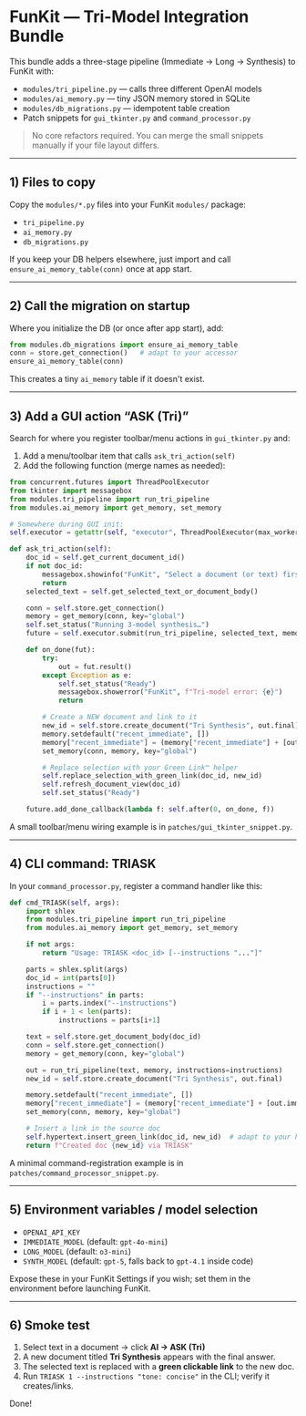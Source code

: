 # FunKit — Tri-Model Integration Bundle

This bundle adds a three-stage pipeline (Immediate → Long → Synthesis) to FunKit with:
- `modules/tri_pipeline.py` — calls three different OpenAI models
- `modules/ai_memory.py` — tiny JSON memory stored in SQLite
- `modules/db_migrations.py` — idempotent table creation
- Patch snippets for `gui_tkinter.py` and `command_processor.py`

> No core refactors required. You can merge the small snippets manually if your file layout differs.

---

## 1) Files to copy

Copy the `modules/*.py` files into your FunKit `modules/` package:
- `tri_pipeline.py`
- `ai_memory.py`
- `db_migrations.py`

If you keep your DB helpers elsewhere, just import and call `ensure_ai_memory_table(conn)` once at app start.

---

## 2) Call the migration on startup

Where you initialize the DB (or once after app start), add:

```python
from modules.db_migrations import ensure_ai_memory_table
conn = store.get_connection()   # adapt to your accessor
ensure_ai_memory_table(conn)
```

This creates a tiny `ai_memory` table if it doesn't exist.

---

## 3) Add a GUI action “ASK (Tri)”

Search for where you register toolbar/menu actions in `gui_tkinter.py` and:
1. Add a menu/toolbar item that calls `ask_tri_action(self)`
2. Add the following function (merge names as needed):

```python
from concurrent.futures import ThreadPoolExecutor
from tkinter import messagebox
from modules.tri_pipeline import run_tri_pipeline
from modules.ai_memory import get_memory, set_memory

# Somewhere during GUI init:
self.executor = getattr(self, "executor", ThreadPoolExecutor(max_workers=2))

def ask_tri_action(self):
    doc_id = self.get_current_document_id()
    if not doc_id:
        messagebox.showinfo("FunKit", "Select a document (or text) first.")
        return
    selected_text = self.get_selected_text_or_document_body()

    conn = self.store.get_connection()
    memory = get_memory(conn, key="global")
    self.set_status("Running 3-model synthesis…")
    future = self.executor.submit(run_tri_pipeline, selected_text, memory)

    def on_done(fut):
        try:
            out = fut.result()
        except Exception as e:
            self.set_status("Ready")
            messagebox.showerror("FunKit", f"Tri-model error: {e}")
            return

        # Create a NEW document and link to it
        new_id = self.store.create_document("Tri Synthesis", out.final)
        memory.setdefault("recent_immediate", [])
        memory["recent_immediate"] = (memory["recent_immediate"] + [out.immediate])[-10:]
        set_memory(conn, memory, key="global")

        # Replace selection with your Green Link™ helper
        self.replace_selection_with_green_link(doc_id, new_id)
        self.refresh_document_view(doc_id)
        self.set_status("Ready")

    future.add_done_callback(lambda f: self.after(0, on_done, f))
```

A small toolbar/menu wiring example is in `patches/gui_tkinter_snippet.py`.

---

## 4) CLI command: TRIASK

In your `command_processor.py`, register a command handler like this:

```python
def cmd_TRIASK(self, args):
    import shlex
    from modules.tri_pipeline import run_tri_pipeline
    from modules.ai_memory import get_memory, set_memory

    if not args:
        return "Usage: TRIASK <doc_id> [--instructions "..."]"

    parts = shlex.split(args)
    doc_id = int(parts[0])
    instructions = ""
    if "--instructions" in parts:
        i = parts.index("--instructions")
        if i + 1 < len(parts):
            instructions = parts[i+1]

    text = self.store.get_document_body(doc_id)
    conn = self.store.get_connection()
    memory = get_memory(conn, key="global")

    out = run_tri_pipeline(text, memory, instructions=instructions)
    new_id = self.store.create_document("Tri Synthesis", out.final)

    memory.setdefault("recent_immediate", [])
    memory["recent_immediate"] = (memory["recent_immediate"] + [out.immediate])[-10:]
    set_memory(conn, memory, key="global")

    # Insert a link in the source doc
    self.hypertext.insert_green_link(doc_id, new_id)  # adapt to your helper
    return f"Created doc {new_id} via TRIASK"
```

A minimal command-registration example is in `patches/command_processor_snippet.py`.

---

## 5) Environment variables / model selection

- `OPENAI_API_KEY`
- `IMMEDIATE_MODEL` (default: `gpt-4o-mini`)
- `LONG_MODEL` (default: `o3-mini`)
- `SYNTH_MODEL` (default: `gpt-5`, falls back to `gpt-4.1` inside code)

Expose these in your FunKit Settings if you wish; set them in the environment before launching FunKit.

---

## 6) Smoke test

1. Select text in a document → click **AI → ASK (Tri)**  
2. A new document titled **Tri Synthesis** appears with the final answer.  
3. The selected text is replaced with a **green clickable link** to the new doc.  
4. Run `TRIASK 1 --instructions "tone: concise"` in the CLI; verify it creates/links.  

Done!
